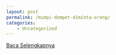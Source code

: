 ```yaml
---
layout: post
permalink: /mimpi-dompet-diminta-orang/
categories:
    - Uncategorized
---
```


[Baca Selengkapnya](/08)
